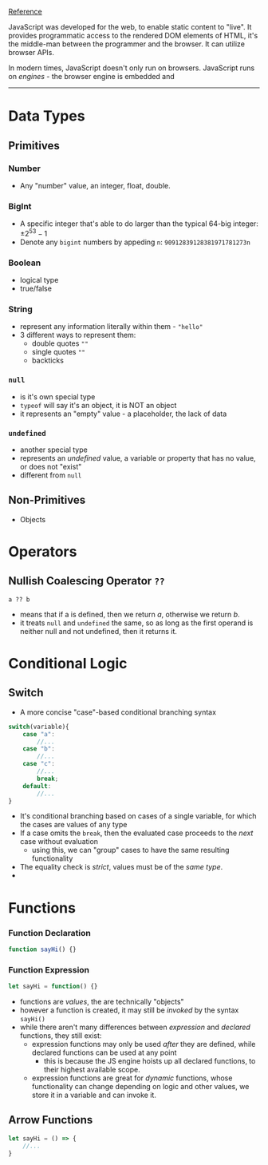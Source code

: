 [Reference](https://javascript.info)

JavaScript was developed for the web, to enable static content to "live". It provides programmatic access to the rendered DOM elements of HTML, it's the middle-man between the programmer and the browser. It can utilize browser APIs.

In modern times, JavaScript doesn't only run on browsers. JavaScript runs on *engines* - the browser engine is embedded and 
___

# Data Types

## Primitives

### Number
- Any "number" value, an integer, float, double.
### BigInt
- A specific integer that's able to do larger than the typical 64-big integer: $\pm 2^{53} - 1$
- Denote any `bigint` numbers by appeding `n`: `90912839128381971781273n`

### Boolean
- logical type
- true/false

### String
- represent any information literally within them - `"hello"`
- 3 different ways to represent them:
	- double quotes `""`
	- single quotes `""`
	- backticks

### `null`
- is it's own special type
- `typeof` will say it's an object, it is NOT an object
- it represents an "empty" value - a placeholder, the lack of data

### `undefined`
- another special type
- represents an *undefined* value, a variable or property that has no value, or does not "exist"
- different from `null`

## Non-Primitives
- Objects

# Operators

## Nullish Coalescing Operator `??`
`a ?? b`
- means that if a is defined, then we return *a*, otherwise we return *b*.
- it treats `null` and `undefined` the same, so as long as the first operand is neither null and not undefined, then it returns it.

# Conditional Logic
## Switch
- A more concise "case"-based conditional branching syntax
```js
switch(variable){
	case "a":
		//...
	case "b":
		//...
	case "c":
		//...
		break;
	default:
		//...
}
```
- It's conditional branching based on cases of a single variable, for which the cases are values of any type
- If a case omits the `break`, then the evaluated case proceeds to the *next* case without evaluation
	- using this, we can "group" cases to have the same resulting functionality
- The equality check is *strict*, values must be of the *same type*.
- 

# Functions

### Function Declaration
```js
function sayHi() {}
```

### Function Expression
```js
let sayHi = function() {}
```

- functions are *values*, the are technically "objects"
- however a function is created, it may still be *invoked* by the syntax `sayHi()`
- while there aren't many differences between *expression* and *declared* functions, they still exist:
	- expression functions may only be used *after* they are defined, while declared functions can be used at any point
		- this is because the JS engine hoists up all declared functions, to their highest available scope.
	- expression functions are great for *dynamic* functions, whose functionality can change depending on logic and other values, we store it in a variable and can invoke it.

## Arrow Functions
```js
let sayHi = () => {
	//...
}
```

